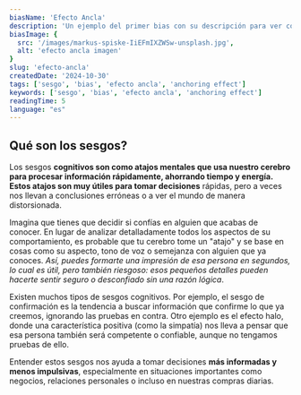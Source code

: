 ```yaml
---
biasName: 'Efecto Ancla'
description: 'Un ejemplo del primer bias con su descripción para ver cómo queda'
biasImage: {
  src: '/images/markus-spiske-IiEFmIXZWSw-unsplash.jpg',
  alt: 'efecto ancla imagen'
}
slug: 'efecto-ancla'
createdDate: '2024-10-30'
tags: ['sesgo', 'bias', 'efecto ancla', 'anchoring effect']
keywords: ['sesgo', 'bias', 'efecto ancla', 'anchoring effect']
readingTime: 5
language: "es"
---
```


## Qué son los sesgos?

Los sesgos **cognitivos son como atajos mentales que usa nuestro cerebro para procesar información rápidamente, ahorrando tiempo y energía. Estos atajos son muy útiles para tomar decisiones** rápidas, pero a veces nos llevan a conclusiones erróneas o a ver el mundo de manera distorsionada.

Imagina que tienes que decidir si confías en alguien que acabas de conocer. En lugar de analizar detalladamente todos los aspectos de su comportamiento, es probable que tu cerebro tome un "atajo" y se base en cosas como su aspecto, tono de voz o semejanza con alguien que ya conoces. _Así, puedes formarte una impresión de esa persona en segundos, lo cual es útil, pero también riesgoso: esos pequeños detalles pueden hacerte sentir seguro o desconfiado sin una razón lógica_.

Existen muchos tipos de sesgos cognitivos. Por ejemplo, el sesgo de confirmación es la tendencia a buscar información que confirme lo que ya creemos, ignorando las pruebas en contra. Otro ejemplo es el efecto halo, donde una característica positiva (como la simpatía) nos lleva a pensar que esa persona también será competente o confiable, aunque no tengamos pruebas de ello.

Entender estos sesgos nos ayuda a tomar decisiones **más informadas y menos impulsivas**, especialmente en situaciones importantes como negocios, relaciones personales o incluso en nuestras compras diarias.